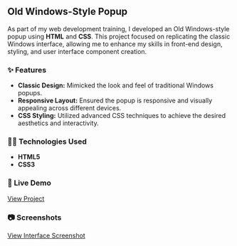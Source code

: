 ## Old Windows-Style Popup

As part of my web development training, I developed an Old Windows-style popup using **HTML** and **CSS**. This project focused on replicating the classic Windows interface, allowing me to enhance my skills in front-end design, styling, and user interface component creation.

### ✨ Features

- **Classic Design:** Mimicked the look and feel of traditional Windows popups.
- **Responsive Layout:** Ensured the popup is responsive and visually appealing across different devices.
- **CSS Styling:** Utilized advanced CSS techniques to achieve the desired aesthetics and interactivity.

### 🧑‍💻 Technologies Used

- **HTML5**
- **CSS3**

### 🚀 Live Demo

<a href="https://inna-shchokina.github.io/Windows-nostalgia/" target="_blank" rel="noopener noreferrer">View Project</a> 

### 📷 Screenshots

<a href="https://github.com/inna-shchokina/Windows-nostalgia/blob/master/Screen_Windows/Windows.jpg?raw=true" target="_blank" rel="noopener noreferrer">View Interface Screenshot</a>                 

